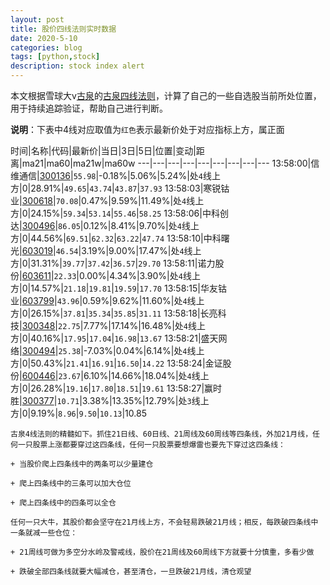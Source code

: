 ```yaml
---
layout: post
title: 股价四线法则实时数据
date: 2020-5-10
categories: blog
tags: [python,stock]
description: stock index alert
---
```



本文根据雪球大v[古泉](https://xueqiu.com/u/7148646888)的[古泉四线法则](https://xueqiu.com/7148646888/130498192)，计算了自己的一些自选股当前所处位置，用于持续追踪验证，帮助自己进行判断。

**说明**：下表中4线对应取值为`红色`表示最新价处于对应指标上方，属正面

时间|名称|代码|最新价|当日|3日|5日|位置|变动|距离|ma21|ma60|ma21w|ma60w
---|---|---|---|---|---|---|---|---
13:58:00|信维通信|[300136](https://xueqiu.com/S/SZ300136)|`55.98`|-0.18%|5.06%|5.24%|处`4`线上方|0|28.91%|`49.65`|`43.74`|`43.87`|`37.93`
13:58:03|寒锐钴业|[300618](https://xueqiu.com/S/SZ300618)|`70.08`|0.47%|9.59%|11.49%|处`4`线上方|0|24.15%|`59.34`|`53.14`|`55.46`|`58.25`
13:58:06|中科创达|[300496](https://xueqiu.com/S/SZ300496)|`86.05`|0.12%|8.41%|9.70%|处`4`线上方|0|44.56%|`69.51`|`62.32`|`63.22`|`47.74`
13:58:10|中科曙光|[603019](https://xueqiu.com/S/SH603019)|`46.54`|3.19%|9.00%|17.47%|处`4`线上方|0|31.31%|`39.77`|`37.42`|`36.57`|`29.70`
13:58:11|诺力股份|[603611](https://xueqiu.com/S/SH603611)|`22.33`|0.00%|4.34%|3.90%|处`4`线上方|0|14.57%|`21.18`|`19.81`|`19.59`|`17.70`
13:58:15|华友钴业|[603799](https://xueqiu.com/S/SH603799)|`43.96`|0.59%|9.62%|11.60%|处`4`线上方|0|26.15%|`37.81`|`35.34`|`35.85`|`31.11`
13:58:18|长亮科技|[300348](https://xueqiu.com/S/SZ300348)|`22.75`|7.77%|17.14%|16.48%|处`4`线上方|0|40.16%|`17.95`|`17.04`|`16.98`|`13.67`
13:58:21|盛天网络|[300494](https://xueqiu.com/S/SZ300494)|`25.38`|-7.03%|0.04%|6.14%|处`4`线上方|0|50.43%|`21.41`|`16.91`|`16.50`|`14.22`
13:58:24|金证股份|[600446](https://xueqiu.com/S/SH600446)|`23.67`|6.10%|14.66%|18.04%|处`4`线上方|0|26.28%|`19.16`|`17.80`|`18.51`|`19.61`
13:58:27|赢时胜|[300377](https://xueqiu.com/S/SZ300377)|`10.71`|3.38%|13.35%|12.79%|处`3`线上方|0|9.19%|`8.96`|`9.50`|`10.13`|10.85

```
古泉4线法则的精髓如下。抓住21日线、60日线、21周线及60周线等四条线，外加21月线，任何一只股票上涨都要穿过这四条线，任何一只股票要想爆雷也要先下穿过这四条线：

+ 当股价爬上四条线中的两条可以少量建仓

+ 爬上四条线中的三条可以加大仓位

+ 爬上四条线中的四条可以全仓

任何一只大牛，其股价都会坚守在21月线上方，不会轻易跌破21月线；相反，每跌破四条线中一条就减一些仓位：

+ 21周线可做为多空分水岭及警戒线，股价在21周线及60周线下方就要十分慎重，多看少做

+ 跌破全部四条线就要大幅减仓，甚至清仓，一旦跌破21月线，清仓观望
```